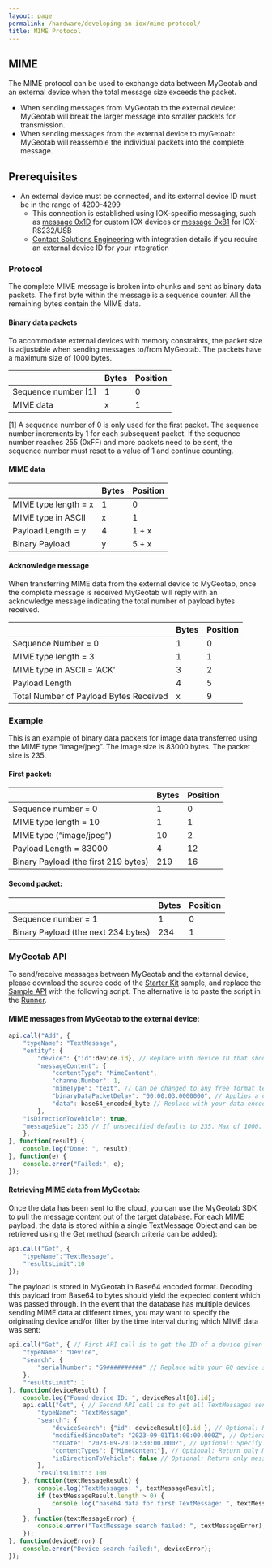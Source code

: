 ```yaml
---
layout: page
permalink: /hardware/developing-an-iox/mime-protocol/
title: MIME Protocol
---
```


## MIME
The MIME protocol can be used to exchange data between MyGeotab and an external device when the total message size exceeds the packet.
* When sending messages from MyGeotab to the external device: MyGeotab will break the larger message into smaller packets for transmission.
* When sending messages from the external device to myGetoab: MyGeotab will reassemble the individual packets into the complete message.

## Prerequisites
* An external device must be connected, and its external device ID must be in the range of 4200-4299
  * This connection is established using IOX-specific messaging, such as [message 0x1D]({{site.baseurl}}/hardware/developing-an-iox/messaging-protocol/#iox-single-frame-log-data-0x1d) for custom IOX devices or [message 0x81]({{site.baseurl}}/hardware/addon-protocols/rs232-usb/#msg-type-0x81-handshake-confirmation) for IOX-RS232/USB
  * [Contact Solutions Engineering]({{site.baseurl}}/hardware/addon-protocols/rs232-usb/#contact-solutions-engineering) with integration details if you require an external device ID for your integration

### Protocol
The complete MIME message is broken into chunks and sent as binary data packets. The first byte within the message is a sequence counter. All the remaining bytes contain the MIME data.

#### Binary data packets
To accommodate external devices with memory constraints, the packet size is adjustable when sending messages to/from MyGeotab. The packets have a maximum size of 1000 bytes.
 
|   | Bytes | Position |
| --- | --- | --- |
| Sequence number [1] | 1 | 0 |
| MIME data | x |  1 |

[1] A sequence number of 0 is only used for the first packet. The sequence number increments by 1 for each subsequent packet. If the sequence number reaches 255 (0xFF) and more packets need to be sent, the sequence number must reset to a value of 1 and continue counting.

#### MIME data
 
|   | Bytes | Position |
| --- | --- | --- |
| MIME type length = x | 1 |  0 |
| MIME type in ASCII | x | 1 |
| Payload Length = y | 4 | 1 + x |
| Binary Payload| y | 5 + x |


#### Acknowledge message
When transferring MIME data from the external device to MyGeotab, once the complete message is received MyGeotab will reply with an acknowledge message indicating the total number of payload bytes received.
 
|   | Bytes | Position |
| --- | --- | --- |
| Sequence Number = 0 | 1 | 0 |
| MIME type length = 3 | 1 | 1 |
| MIME type in ASCII = ‘ACK’ | 3 | 2 |
| Payload Length | 4 | 5 |
| Total Number of Payload Bytes Received | x |  9 |

### Example
This is an example of binary data packets for image data transferred using the MIME type “image/jpeg”. The image size is 83000 bytes. The packet size is 235.

#### First packet:
 
|   | Bytes | Position |
| --- | --- | --- |
| Sequence number = 0 | 1 | 0 |
| MIME type length = 10 | 1 | 1 |
| MIME type (“image/jpeg”) | 10 | 2 |
| Payload Length = 83000 | 4 | 12 |
| Binary Payload (the first 219 bytes) |  219 | 16 |

#### Second packet:
 
|   | Bytes | Position |
| --- | --- | --- |
| Sequence number = 1 | 1 | 0 |
| Binary Payload (the next 234 bytes) | 234 | 1 |


### MyGeotab API
To send/receive messages between MyGeotab and the external device, please download the source code of the [Starter Kit]({{site.baseurl}}/software/js-samples/#starter-kit) sample, and replace the [Sample API](https://github.com/Geotab/sdk/blob/master/src/software/js-samples/starterKit.html) with the following script. The alternative is to paste the script in the [Runner]({{site.baseurl}}/software/api/runner.html). 

#### MIME messages from MyGeotab to the external device:
```javascript
api.call("Add", {
    "typeName": "TextMessage",
    "entity": {
        "device": {"id":device.id}, // Replace with device ID that should receive the data
        "messageContent": {
            "contentType": "MimeContent",
            "channelNumber": 1,
            "mimeType": "text", // Can be changed to any free format text value
            "binaryDataPacketDelay": "00:00:03.0000000", // Applies a configurable delay of up to 5 seconds in between each sequenced message of a multimessage MIME payload
            "data": base64_encoded_byte // Replace with your data encoded in base64
        },
    "isDirectionToVehicle": true,
    "messageSize": 235 // If unspecified defaults to 235. Max of 1000.
    },
}, function(result) {
    console.log("Done: ", result);
}, function(e) {
    console.error("Failed:", e);
});
```

#### Retrieving MIME data from MyGeotab:
Once the data has been sent to the cloud, you can use the MyGeotab SDK to pull the message content out of the target database. For each MIME payload, the data is stored within a single TextMessage Object and can be retrieved using the Get method (search criteria can be added):
```javascript
api.call("Get", {
    "typeName":"TextMessage",
    "resultsLimit":10
});
```

The payload is stored in MyGeotab in Base64 encoded format. Decoding this payload from Base64 to bytes should yield the expected content which was passed through. In the event that the database has multiple devices sending MIME data at different times, you may want to specify the originating device and/or filter by the time interval during which MIME data was sent:
```javascript
api.call("Get", { // First API call is to get the ID of a device given its serial number
    "typeName": "Device",
    "search": {
        "serialNumber": "G9##########" // Replace with your GO device serial number
    },
    "resultsLimit": 1
}, function(deviceResult) {
    console.log("Found device ID: ", deviceResult[0].id);
    api.call("Get", { // Second API call is to get all TextMessages sent to/from this device
        "typeName": "TextMessage",
        "search": {
            "deviceSearch": {"id": deviceResult[0].id }, // Optional: Return only TextMessages sent to/from this device
            "modifiedSinceDate": "2023-09-01T14:00:00.000Z", // Optional: Specify the minimum datetime for messages
            "toDate": "2023-09-20T18:30:00.000Z", // Optional: Specify the maximum datetime for messages
            "contentTypes": ["MimeContent"], // Optional: Return only MimeContent
            "isDirectionToVehicle": false // Optional: Return only messages sent from MyGeotab to IOX (true) or from IOX to MyGeotab (false)
        },
        "resultsLimit": 100
    }, function(textMessageResult) {
        console.log("TextMessages: ", textMessageResult);
        if (textMessageResult.length > 0) {
            console.log("base64 data for first TextMessage: ", textMessageResult[0].messageContent.data);
        }
    }, function(textMessageError) {
        console.error("TextMessage search failed: ", textMessageError);
    });
}, function(deviceError) {
    console.error("Device search failed:", deviceError);
});
```